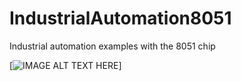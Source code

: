 # IndustrialAutomation8051
Industrial automation examples with the 8051 chip

[![IMAGE ALT TEXT HERE](https://youtu.be/GBrmFzF3gLc)]

